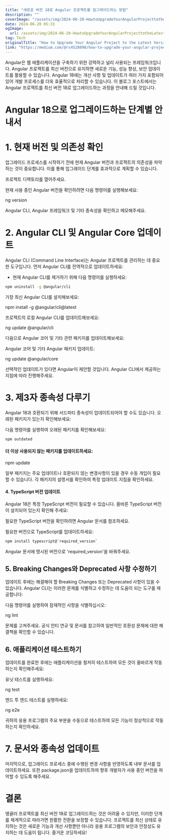 ```yaml
---
title: "새로운 버전 18로 Angular 프로젝트를 업그레이드하는 방법"
description: ""
coverImage: "/assets/img/2024-06-20-HowtoUpgradeYourAngularProjecttotheLatestVersion18_0.png"
date: 2024-06-20 05:33
ogImage: 
  url: /assets/img/2024-06-20-HowtoUpgradeYourAngularProjecttotheLatestVersion18_0.png
tag: Tech
originalTitle: "How to Upgrade Your Angular Project to the Latest Version 18"
link: "https://medium.com/@rs4528090/how-to-upgrade-your-angular-project-to-the-latest-version-18-79c9a0fa4bf2"
---
```



Angular은 웹 애플리케이션을 구축하기 위한 강력하고 널리 사용되는 프레임워크입니다. Angular 프로젝트를 최신 버전으로 유지하면 새로운 기능, 성능 향상, 보안 업데이트를 활용할 수 있습니다. Angular 18에는 개선 사항 및 업데이트가 여러 가지 포함되어 있어 개발 프로세스를 더욱 효율적으로 처리할 수 있습니다. 이 블로그 포스트에서는 Angular 프로젝트를 최신 버전 18로 업그레이드하는 과정을 안내해 드릴 것입니다.

# Angular 18으로 업그레이드하는 단계별 안내서

# 1. 현재 버전 및 의존성 확인

업그레이드 프로세스를 시작하기 전에 현재 Angular 버전과 프로젝트의 의존성을 파악하는 것이 중요합니다. 이를 통해 업그레이드 단계를 효과적으로 계획할 수 있습니다.

<div class="content-ad"></div>

프로젝트 디렉토리를 열어주세요.

현재 사용 중인 Angular 버전을 확인하려면 다음 명령어를 실행해보세요:


ng version


Angular CLI, Angular 프레임워크 및 기타 종속성을 확인하고 메모해주세요.

<div class="content-ad"></div>

# 2. Angular CLI 및 Angular Core 업데이트

Angular CLI (Command Line Interface)는 Angular 프로젝트를 관리하는 데 중요한 도구입니다. 먼저 Angular CLI를 전역적으로 업데이트하세요:

- 현재 Angular CLI를 제거하기 위해 다음 명령어를 실행하세요:

```bash
npm uninstall -g @angular/cli
```

<div class="content-ad"></div>

가장 최신 Angular CLI를 설치해보세요:


npm install -g @angular/cli@latest


프로젝트의 로컬 Angular CLI를 업데이트해보세요:


ng update @angular/cli


<div class="content-ad"></div>

다음으로 Angular 코어 및 기타 관련 패키지를 업데이트해보세요:

Angular 코어 및 기타 Angular 패키지 업데이트:

ng update @angular/core

선택적인 업데이트가 있다면 Angular이 제안할 것입니다. Angular CLI에서 제공하는 지침에 따라 진행해주세요.

<div class="content-ad"></div>

# 3. 제3자 종속성 다루기

Angular 18과 호환되기 위해 서드파티 종속성이 업데이트되어야 할 수도 있습니다. 오래된 패키지가 있는지 확인해보세요:

다음 명령어를 실행하여 오래된 패키지를 확인해보세요:

```bash
npm outdated
```

<div class="content-ad"></div>

#### 더 이상 사용되지 않는 패키지를 업데이트하세요:


npm update


일부 패키지는 주요 업데이트나 호환되지 않는 변경사항이 있을 경우 수동 개입이 필요할 수 있습니다. 각 패키지의 설명서를 확인하여 특정 업데이트 지침을 확인하세요.

#### 4. TypeScript 버전 업데이트

<div class="content-ad"></div>

Angular 18은 특정 TypeScript 버전이 필요할 수 있습니다. 올바른 TypeScript 버전이 설치되어 있는지 확인해 주세요:

필요한 TypeScript 버전을 확인하려면 Angular 문서를 참조하세요.

필요한 버전으로 TypeScript를 업데이트하세요:

```bash
npm install typescript@`required_version`
```

<div class="content-ad"></div>

Angular 문서에 명시된 버전으로 'required_version'을 바꿔주세요.

## 5. Breaking Changes와 Deprecated 사항 수정하기

업데이트 후에는 해결해야 할 Breaking Changes 또는 Deprecated 사항이 있을 수 있습니다. Angular CLI는 이러한 문제를 식별하고 수정하는 데 도움이 되는 도구를 제공합니다:

다음 명령어를 실행하여 잠재적인 사항을 식별하십시오:

<div class="content-ad"></div>

ng lint

문제를 고쳐주세요. 공식 안티 연규 및 문서를 참고하여 일반적인 호환성 문제에 대한 해결책을 확인할 수 있습니다.

## 6. 애플리케이션 테스트하기

업데이트를 완료한 후에는 애플리케이션을 철저히 테스트하여 모든 것이 올바르게 작동하는지 확인해주세요:

<div class="content-ad"></div>

유닛 테스트를 실행하세요:


ng test


엔드 투 엔드 테스트를 실행하세요:


ng e2e


<div class="content-ad"></div>

귀하의 응용 프로그램의 주요 부분을 수동으로 테스트하여 모든 기능이 정상적으로 작동하는지 확인하세요.

# 7. 문서와 종속성 업데이트

마지막으로, 업그레이드 프로세스 중에 수행된 변경 사항을 반영하도록 내부 문서를 업데이트하세요. 또한 package.json을 업데이트하여 향후 개발자가 사용 중인 버전을 파악할 수 있도록 해주세요.

# 결론

<div class="content-ad"></div>

앵귤러 프로젝트를 최신 버전 18로 업그레이드하는 것은 어려울 수 있지만, 이러한 단계를 체계적으로 따라가면 원활한 전환을 보장할 수 있습니다. 프로젝트를 최신 상태로 유지하는 것은 새로운 기능과 개선 사항뿐만 아니라 응용 프로그램의 보안과 안정성도 유지하는 데 도움이 됩니다. 즐거운 코딩하세요!